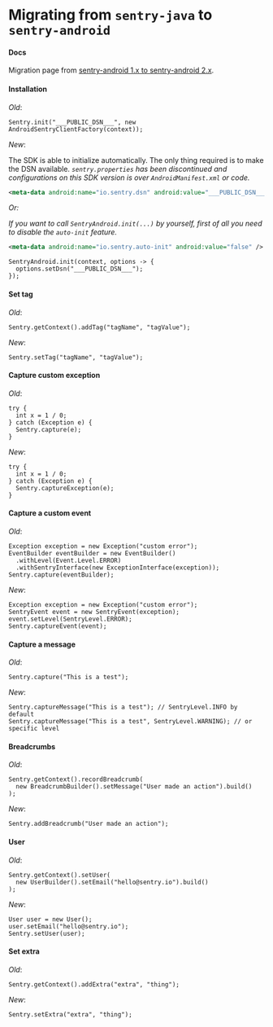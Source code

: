 # Migrating from `sentry-java` to `sentry-android`

#### Docs

Migration page from [sentry-android 1.x to sentry-android 2.x](https://docs.sentry.io/platforms/android/migrate).

#### Installation

_Old_:

```
Sentry.init("___PUBLIC_DSN___", new AndroidSentryClientFactory(context));
```

_New_:

The SDK is able to initialize automatically. The only thing required is to make the DSN available.
*`sentry.properties` has been discontinued and configurations on this SDK version is over `AndroidManifest.xml` or code.*

```xml
<meta-data android:name="io.sentry.dsn" android:value="___PUBLIC_DSN___" />
```
_Or:_

*If you want to call `SentryAndroid.init(...)` by yourself, first of all you need to disable the `auto-init` feature.*

```xml
<meta-data android:name="io.sentry.auto-init" android:value="false" />
```

```
SentryAndroid.init(context, options -> {
  options.setDsn("___PUBLIC_DSN___");    
});
```

#### Set tag

_Old_:

```
Sentry.getContext().addTag("tagName", "tagValue");
```

_New_:

```
Sentry.setTag("tagName", "tagValue");
```

#### Capture custom exception

_Old_:

```
try {
  int x = 1 / 0;
} catch (Exception e) {
  Sentry.capture(e);
}
```

_New_:

```
try {
  int x = 1 / 0;
} catch (Exception e) {
  Sentry.captureException(e);
}
```

#### Capture a custom event

_Old_:

```
Exception exception = new Exception("custom error");
EventBuilder eventBuilder = new EventBuilder()
  .withLevel(Event.Level.ERROR)
  .withSentryInterface(new ExceptionInterface(exception));
Sentry.capture(eventBuilder);
```

_New_:

```
Exception exception = new Exception("custom error");
SentryEvent event = new SentryEvent(exception);
event.setLevel(SentryLevel.ERROR);
Sentry.captureEvent(event);
```

#### Capture a message

_Old_:

```
Sentry.capture("This is a test");
```

_New_:

```
Sentry.captureMessage("This is a test"); // SentryLevel.INFO by default
Sentry.captureMessage("This is a test", SentryLevel.WARNING); // or specific level
```

#### Breadcrumbs

_Old_:

```
Sentry.getContext().recordBreadcrumb(
  new BreadcrumbBuilder().setMessage("User made an action").build()
);
```

_New_:

```
Sentry.addBreadcrumb("User made an action");
```

#### User

_Old_:

```
Sentry.getContext().setUser(
  new UserBuilder().setEmail("hello@sentry.io").build()
);
```

_New_:

```
User user = new User();
user.setEmail("hello@sentry.io");
Sentry.setUser(user);
```

#### Set extra

_Old_:

```
Sentry.getContext().addExtra("extra", "thing");
```

_New_:

```
Sentry.setExtra("extra", "thing");
```
